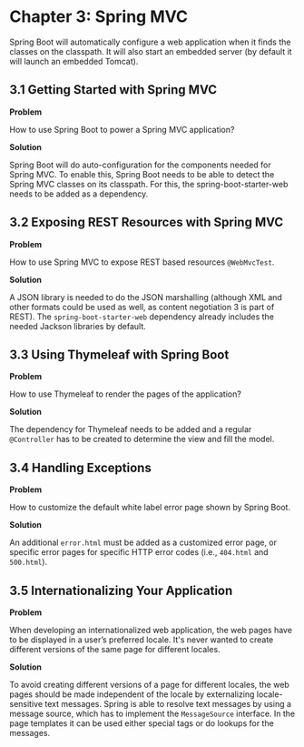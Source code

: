 # Chapter 3: Spring MVC

Spring Boot will automatically configure a web application when it finds the classes on the classpath. It will also start an embedded server (by default it will launch an embedded Tomcat).

## 3.1 Getting Started with Spring MVC

**Problem**

How to use Spring Boot to power a Spring MVC application?

**Solution**

Spring Boot will do auto-configuration for the components needed for Spring MVC. To enable this, Spring Boot needs to be able to detect the Spring MVC classes on its classpath. For this, the spring-boot-starter-web needs to be added as a dependency.

## 3.2 Exposing REST Resources with Spring MVC

**Problem**

How to use Spring MVC to expose REST based resources `@WebMvcTest`.

**Solution**

A JSON library is needed to do the JSON marshalling (although XML and other formats could be used as well, as content negotiation 3 is part of REST). The `spring-boot-starter-web` dependency already includes the needed Jackson libraries by default.

## 3.3 Using Thymeleaf with Spring Boot

**Problem**

How to use Thymeleaf to render the pages of the application?

**Solution**

The dependency for Thymeleaf needs to be added and a regular `@Controller` has to be created to determine the view and fill the model.

## 3.4 Handling Exceptions

**Problem**

How to customize the default white label error page shown by Spring Boot.

**Solution**

An additional `error.html` must be added as a customized error page, or specific error pages for specific HTTP error codes (i.e., `404.html` and `500.html`).

## 3.5 Internationalizing Your Application

**Problem**

When developing an internationalized web application, the web pages have to be displayed in a user’s preferred locale. It's never wanted to create different versions of the same page for different locales.

**Solution**

To avoid creating different versions of a page for different locales, the web pages should be made independent of the locale by externalizing locale-sensitive text messages. Spring is able to resolve text messages by using a message source, which has to implement the `MessageSource` interface. In the page templates it can be used either special tags or do lookups for the messages.
